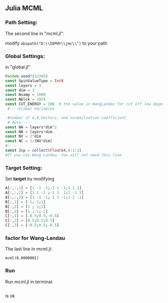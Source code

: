 ## Julia MCML

### Path Setting: 

The second line in "mcml.jl": 

modify  `abspath("D:\\IOPHY\\jmc\\")` to your path 

### Global Settings: 

in "global.jl"

```julia
Random.seed!(12345)
const SpinValueType = Int8
const layers = 3
const dim = 3 
const Nsamp = 1000
const Nblck = 1024
const CUT_ENERGY = 100  # the value in WangLandau for cut off low degeneracy state
 #----Global Variables

 #number of A,B,Vectors, and normailzation coefficient
 # Auto----
const NA = layers*dim^2 
const NB = layers*dim
const NV = 2^dim
const NC = 1/(NV*dim)
#----
const Jcp = collect(Float64,0:1:1) 
#If you use Wang Landau. You will not need this line

```

### Target Setting:

Set **target** by modifying

```julia
A[:,:,1] = [1 -1 -1;-1 1 -1;1 1 1]
A[:,:,2] = [1 1 -1 ;-1 1  1;1 -1 1]
A[:,:,3] = [1 -1 -1; 1 1 -1;1 1 -1]
B[:,1] = [-1;-1;1]
B[:,2] = [1 ; 1;1]
B[:,3] = [1 ;-1;-1]
C[:,1] = [-0.5;0.5,-0.5]
C[:,2] = [0.5;0.5;0.5]
C[:,3] = [-0.5;0.5;-0.5]
```

### factor for Wang-Landau
The last line in mcml.jl:
```
mcml(0.0000001)
```

### Run
Run mcml.jl in terminal:
```julia mcml.jl 
```
is ok



